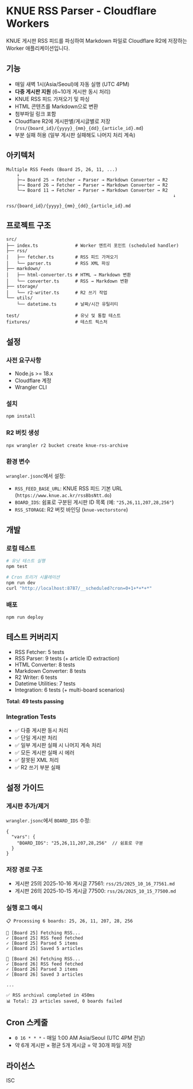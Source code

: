 # KNUE RSS Parser - Cloudflare Workers

KNUE 게시판 RSS 피드를 파싱하여 Markdown 파일로 Cloudflare R2에 저장하는 Worker 애플리케이션입니다.

## 기능

- 매일 새벽 1시(Asia/Seoul)에 자동 실행 (UTC 4PM)
- **다중 게시판 지원** (6~10개 게시판 동시 처리)
- KNUE RSS 피드 가져오기 및 파싱
- HTML 콘텐츠를 Markdown으로 변환
- 첨부파일 링크 포함
- Cloudflare R2에 게시판별/게시글별로 저장 (`rss/{board_id}/{yyyy}_{mm}_{dd}_{article_id}.md`)
- 부분 실패 허용 (일부 게시판 실패해도 나머지 처리 계속)

## 아키텍처

```
Multiple RSS Feeds (Board 25, 26, 11, ...)
    ↓
    ├─→ Board 25 → Fetcher → Parser → Markdown Converter → R2
    ├─→ Board 26 → Fetcher → Parser → Markdown Converter → R2
    └─→ Board 11 → Fetcher → Parser → Markdown Converter → R2
                                                               ↓
                                    rss/{board_id}/{yyyy}_{mm}_{dd}_{article_id}.md
```

## 프로젝트 구조

```
src/
├── index.ts              # Worker 엔트리 포인트 (scheduled handler)
├── rss/
│   ├── fetcher.ts        # RSS 피드 가져오기
│   └── parser.ts         # RSS XML 파싱
├── markdown/
│   ├── html-converter.ts # HTML → Markdown 변환
│   └── converter.ts      # RSS → Markdown 변환
├── storage/
│   └── r2-writer.ts      # R2 쓰기 작업
└── utils/
    └── datetime.ts       # 날짜/시간 유틸리티

test/                     # 유닛 및 통합 테스트
fixtures/                 # 테스트 픽스처
```

## 설정

### 사전 요구사항

- Node.js >= 18.x
- Cloudflare 계정
- Wrangler CLI

### 설치

```bash
npm install
```

### R2 버킷 생성

```bash
npx wrangler r2 bucket create knue-rss-archive
```

### 환경 변수

`wrangler.jsonc`에서 설정:

- `RSS_FEED_BASE_URL`: KNUE RSS 피드 기본 URL (`https://www.knue.ac.kr/rssBbsNtt.do`)
- `BOARD_IDS`: 쉼표로 구분된 게시판 ID 목록 (예: `"25,26,11,207,28,256"`)
- `RSS_STORAGE`: R2 버킷 바인딩 (`knue-vectorstore`)

## 개발

### 로컬 테스트

```bash
# 유닛 테스트 실행
npm test

# Cron 트리거 시뮬레이션
npm run dev
curl "http://localhost:8787/__scheduled?cron=0+1+*+*+*"
```

### 배포

```bash
npm run deploy
```

## 테스트 커버리지

- RSS Fetcher: 5 tests
- RSS Parser: 9 tests (+ article ID extraction)
- HTML Converter: 8 tests
- Markdown Converter: 8 tests
- R2 Writer: 6 tests
- Datetime Utilities: 7 tests
- Integration: 6 tests (+ multi-board scenarios)

**Total: 49 tests passing**

### Integration Tests
- ✅ 다중 게시판 동시 처리
- ✅ 단일 게시판 처리
- ✅ 일부 게시판 실패 시 나머지 계속 처리
- ✅ 모든 게시판 실패 시 에러
- ✅ 잘못된 XML 처리
- ✅ R2 쓰기 부분 실패

## 설정 가이드

### 게시판 추가/제거

`wrangler.jsonc`에서 `BOARD_IDS` 수정:

```jsonc
{
  "vars": {
    "BOARD_IDS": "25,26,11,207,28,256"  // 쉼표로 구분
  }
}
```

### 저장 경로 구조

- 게시판 25의 2025-10-16 게시글 77561: `rss/25/2025_10_16_77561.md`
- 게시판 26의 2025-10-15 게시글 77500: `rss/26/2025_10_15_77500.md`

### 실행 로그 예시

```
📋 Processing 6 boards: 25, 26, 11, 207, 28, 256

🔄 [Board 25] Fetching RSS...
✓ [Board 25] RSS feed fetched
✓ [Board 25] Parsed 5 items
✓ [Board 25] Saved 5 articles

🔄 [Board 26] Fetching RSS...
✓ [Board 26] RSS feed fetched
✓ [Board 26] Parsed 3 items
✓ [Board 26] Saved 3 articles

...

✅ RSS archival completed in 450ms
📊 Total: 23 articles saved, 0 boards failed
```

## Cron 스케줄

- `0 16 * * *` - 매일 1:00 AM Asia/Seoul (UTC 4PM 전날)
- 약 6개 게시판 × 평균 5개 게시글 = 약 30개 파일 저장

## 라이선스

ISC
